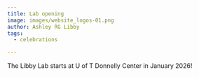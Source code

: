 ```yaml
---
title: Lab opening
image: images/website_logos-01.png
author: Ashley RG Libby
tags:
  - celebrations

---
```


The Libby Lab starts at U of T Donnelly Center in January 2026! 
